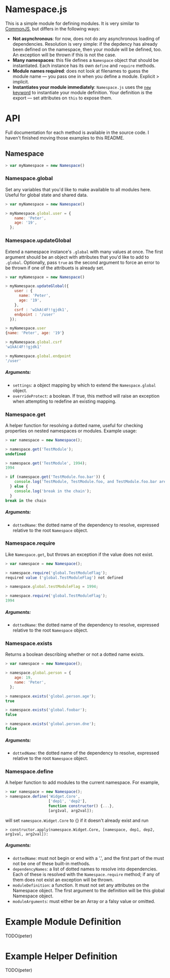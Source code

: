 # Namespace.js

This is a simple module for defining modules. It is very similar to [CommonJS](http://requirejs.org/docs/commonjs.html),
but differs in the following ways:

* **Not asynchronous**: for now, does not do any asynchronous loading of
  dependencies. Resolution is very simple: if the depdency has already been
  defined on the namespace, then your module will be defined, too. An exception
  will be thrown if this is not the case.
* **Many namespaces**: this file defines a `Namespace` object that should be
  instantiated.  Each instance has its own `define` and `require` methods.
* **Module names required**: does not look at filenames to guess the module
  name — you pass one in when you define a module. Explicit > implicit.
* **Instantiates your module immediately**: `Namespace.js` uses the [`new`
  keyword](https://developer.mozilla.org/en-US/docs/JavaScript/Reference/Operators/new)
  to instantiate your module definition. Your definition *is* the export — set
  attributes on `this` to expose them.

# API

Full documentation for each method is available in the source code. I haven't
finished moving those examples to this README.

## Namespace
```javascript
> var myNamespace = new Namespace()
```

### Namespace.global
Set any variables that you'd like to make available to all modules here. Useful
for global state and shared data. 

```javascript
> var myNamespace = new Namespace()

> myNamespace.global.user = {
    name: 'Peter',
    age: '19',
  };
```

### Namespace.updateGlobal
Extend a namespace instance's `.global` with many values at once. The first
argument should be an object with attributes that you'd like to add to
`.global`. Optionally, pass `true` as the second argument to force an error to
be thrown if one of the attribuets is already set.

```javascript
> var myNamespace = new Namespace()

> myNamespace.updateGlobal({
    user : {
      name: 'Peter',
      age: '19',
    },
    csrf : 'w1kA(4F!!gjdk1',
    endpoint : '/user'
  });

> myNamespace.user
{name: 'Peter', age: '19'}

> myNamespace.global.csrf
'w1kA(4F!!gjdk1'

> myNamespace.global.endpoint
'/user'
```

##### Arguments:
* `settings`: a object mapping by which to extend the `Namespace.global` object.
* `overrideProtect`: a boolean. If true, this method will raise an exception
  when attempting to redefine an existing mapping.

### Namespace.get
A helper function for resolving a dotted name, useful for checking properties
on nested namespaces or modules. Example usage:

```javascript
> var namespace = new Namespace();

> namespace.get('TestModule');
undefined

> namespace.get('TestModule', 1994);
1994

> if (namespace.get('TestModule.foo.bar')) {
    console.log('TestModule, TestModule.foo, and TestModule.foo.bar are all defined');
  } else {
    console.log('break in the chain');
  }
break in the chain
```

##### Arguments:
* `dottedName`: the dotted name of the dependency to resolve, expressed
  relative to the root `Namespace` object.

### Namespace.require
Like `Namespace.get`, but throws an exception if the value does not exist.

```javascript
> var namespace = new Namespace();

> namespace.require('global.TestModuleFlag');
required value ('global.TestModuleFlag') not defined

> namespace.global.testModuleFlag = 1994;

> namespace.require('global.TestModuleFlag');
1994
```

##### Arguments:
* `dottedName`: the dotted name of the dependency to resolve, expressed
  relative to the root `Namespace` object.

### Namespace.exists
Returns a boolean describing whether or not a dotted name exists.

```javascript
> var namespace = new Namespace();

> namespace.global.person = {
    age: 19,
    name: 'Peter',
  };

> namespace.exists('global.person.age');
true

> namespace.exists('global.foobar');
false

> namespace.exists('global.person.dne');
false
```

##### Arguments:
* `dottedName`: the dotted name of the dependency to resolve, expressed
  relative to the root `Namespace` object.

### Namespace.define
A helper function to add modules to the current namespace. For example,

```javascript
> var namespace = new Namespace();
> namespace.define('Widget.Core',
                   ['dep1', 'dep2'],
                   function constructor() {...},
                   [arg1val, arg2val]);
```

will set `namespace.Widget.Core` to {} if it doesn't already exist and run

```
> constructor.apply(namespace.Widget.Core, [namespace, dep1, dep2, arg1val, arg2val]):
```

##### Arguments:
* `dottedName`: must not begin or end with a '.', and the first part of the
  must not be one of these built-in methods.
* `dependencyNames`: a list of dotted names to resolve into dependencies. Each of these is
  resolved with the `Namespace.require` method; if any of them does not exist an exception
  will be thrown.
* `moduleDefinition`: a function. It must not set any attributes on the
  Namespace object. The first argument to the definition will be this global
  Namespace object.
* `moduleArguments`: must either be an Array or a falsy value or omitted.

# Example Module Definition
TODO(peter)

# Example Helper Definition
TODO(peter)
